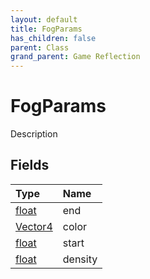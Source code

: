 ```yaml
---
layout: default
title: FogParams
has_children: false
parent: Class
grand_parent: Game Reflection
---
```

# FogParams
Description 

## Fields
| Type | Name |
|:-------------|:--------------|
| [float](/game-reflection/components/float.md) | end |
| [Vector4](/game-reflection/classes/vector4.md) | color |
| [float](/game-reflection/components/float.md) | start |
| [float](/game-reflection/components/float.md) | density |
